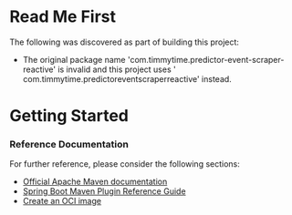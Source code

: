 # Read Me First

The following was discovered as part of building this project:

* The original package name 'com.timmytime.predictor-event-scraper-reactive' is invalid and this project uses '
  com.timmytime.predictoreventscraperreactive' instead.

# Getting Started

### Reference Documentation

For further reference, please consider the following sections:

* [Official Apache Maven documentation](https://maven.apache.org/guides/index.html)
* [Spring Boot Maven Plugin Reference Guide](https://docs.spring.io/spring-boot/docs/2.3.1.RELEASE/maven-plugin/reference/html/)
* [Create an OCI image](https://docs.spring.io/spring-boot/docs/2.3.1.RELEASE/maven-plugin/reference/html/#build-image)

